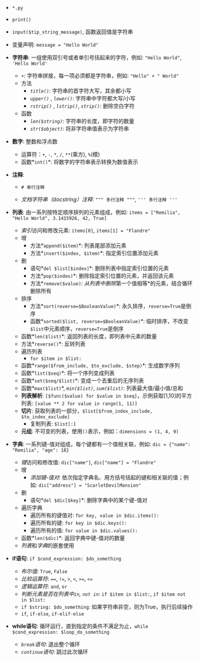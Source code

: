 - `*.py`

- `print()`
- `input($tip_string_message)`, 函数返回值是字符串

- 变量声明: `message = "Hello World"`

- **字符串**: 一组使用双引号或者单引号括起来的字符，例如: `"Hello World"`, `'Hello World'`
	- *`+`*: 字符串拼接，每一项必须都是字符串，例如: `"Hello" + " World"`
	- 方法
		- *`title()`*: 字符串的首字符大写，其余都小写
		- *`upper()`* , *`lower()`*: 字符串中字符都大写/小写
		- *`rstrip()`* , *`lstrip()`*, *`strip()`*: 删除空白字符 
	- 函数
		- *`len($string)`*: 字符串的长度，即字符的数量
		- *`str($object)`*: 将非字符串值表示为字符串

- **数字**: 整数和浮点数
	- 运算符：`+`, `-`, `*`, `/`, `**`(乘方), `%`(模)
	- 函数*`int()`*: 将数字的字符串表示转换为数值表示

- **注释**: 
  - `# 单行注释`

  - *文档字符串（docstring）注释*:  `""" 多行注释 """`, `''' 多行注释 '''`

- **列表**: 由一系列按特定顺序排列的元素组成，例如: `items = ["Remilia", "Hello World", 3.1415926, 42, True]`
  - *索引*访问和修改元素: `items[0]`, `items[1] = "Flandre"`
  - 增
  	- 方法*`append($item)`*: 列表尾部添加元素
  	- 方法*`insert($index, $item)`*: 指定索引位置添加元素
  - 删
  	- 语句*`del $list[$index]`*: 删除列表中指定索引位置的元素
  	- 方法*`pop($index)`*: 删除指定索引位置的元素，并返回该元素
  	- 方法*`remove($value)`*: 从列表中删除*第一个值相等*的元素，结合循环删除所有
  - 排序
  	- 方法*`sort(reverse=$BooleanValue)`*: 永久排序，`reverse=True`是倒序
  	- 函数*`sorted($list, reverse=$BooleanValue)`*: 临时排序，不改变`$list`中元素顺序，`reverse=True`是倒序
  - 函数*`len($list)`*: 返回列表的长度，即列表中元素的数量
  - 方法*`reverse()`*: 反转列表
  - 遍历列表
  	- `for $item in $list:`
  - 函数*`range($from_include, $to_exclude, $step)`*: 生成数字序列
  - 函数*`list($seq)`*: 将一个序列变成列表
  - 函数*`set($seq/$list)`*: 变成一个去重后的无序列表
  - 函数*`max($list)`*, *`min($list)`*, *`sum($list)`*: 列表最大值/最小值/总和
  - **列表解析**: `[$func($value) for $value in $seq]`，示例获取[1,10]的平方列表: `[value ** 2 for value in range(1, 11)]`
  - **切片**: 获取列表的一部分，`$list[$from_index_include, $to_index_exclude]`
  	- 复制列表: `$list[:]`
  - **元组**: 不可变的列表，使用`()`表示，例如：`dimensions = (1, 4, 9)`

- **字典**: 一系列键-值对组成，每个键都有一个值相关联，例如: `dic = {"name": "Remilia", "age": 18}`
  - *键*访问和修改值: `dic["name"]`, `dic["name"] = "Flandre"`
  - 增
  	- *添加键-值对*: 依次指定字典名、用方括号括起的键和相关联的值；例如: `dic["address"] = "ScarletDevilMansion"`
  - 删
  	- 语句*`del $dic[$key]`*: 删除字典中的某个键-值对
  - 遍历字典
  	- 遍历所有的键值对: `for key, value in $dic.items():`
  	- 遍历所有的键: `for key in $dic.keys():`
  	- 遍历所有的值: `for value in $dic.values():`
  - 函数*`len($dic)`*: 返回字典中键-值对的数量
  - *列表*和*字典*的嵌套使用


- **if语句**: `if $cond_expression: $do_something`
	- *布尔值*: `True`, `False`
	- *比较运算符*: `==`, `!=`, `>`, `<`, `>=`, `<=`
	- *逻辑运算符*: `and`, `or` 
	- *判断元素是否在列表中`in`, `not in`*: `if $item in $list:`, `if $item not in $list:`
	- `if $string: $do_something`: 如果字符串非空，则为True，执行后续操作
	- `if`, `if-else`, `if-elif-else`
- **while语句**: 循环运行，直到指定的条件不满足为止，`while $cond_expression: $loop_do_something`
	- *`break`语句*: 退出整个循环
	- *`continue`语句*: 跳过此次循环

